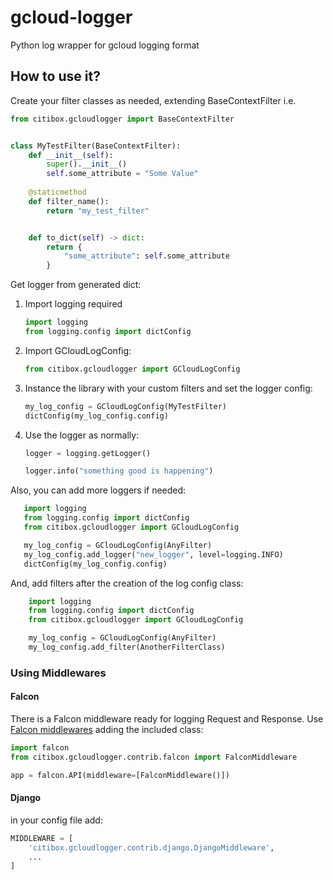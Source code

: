 # gcloud-logger
Python log wrapper for gcloud logging format

## How to use it?

Create your filter classes as needed, extending BaseContextFilter i.e.
````python
from citibox.gcloudlogger import BaseContextFilter


class MyTestFilter(BaseContextFilter):
    def __init__(self):
        super().__init__()
        self.some_attribute = "Some Value"
    
    @staticmethod
    def filter_name():
        return "my_test_filter"


    def to_dict(self) -> dict:
        return {
            "some_attribute": self.some_attribute
        }
````

Get logger from generated dict:
1. Import logging required
    ```python
    import logging
    from logging.config import dictConfig
    ```
2. Import GCloudLogConfig:
    ```python
    from citibox.gcloudlogger import GCloudLogConfig
    ```

3. Instance the library with your custom filters and set the logger config:
    ```python
    my_log_config = GCloudLogConfig(MyTestFilter)
    dictConfig(my_log_config.config)
    ```
4. Use the logger as normally:
    ```python
   logger = logging.getLogger()
   
   logger.info("something good is happening")
    ```
   
 Also, you can add more loggers if needed:
 ```python
    import logging
    from logging.config import dictConfig
    from citibox.gcloudlogger import GCloudLogConfig

    my_log_config = GCloudLogConfig(AnyFilter)
    my_log_config.add_logger("new_logger", level=logging.INFO)
    dictConfig(my_log_config.config) 
```

And, add filters after the creation of the log config class:
```python
    import logging
    from logging.config import dictConfig
    from citibox.gcloudlogger import GCloudLogConfig

    my_log_config = GCloudLogConfig(AnyFilter)
    my_log_config.add_filter(AnotherFilterClass)
```

### Using Middlewares
#### Falcon
There is a Falcon middleware ready for logging Request and Response.
Use [Falcon middlewares](https://falcon.readthedocs.io/en/stable/api/middleware.html) adding the included class:
```python
import falcon
from citibox.gcloudlogger.contrib.falcon import FalconMiddleware

app = falcon.API(middleware=[FalconMiddleware()])
```

#### Django
in your config file add:
```python
MIDDLEWARE = [
    'citibox.gcloudlogger.contrib.django.DjangoMiddleware',
    ...
]
```
